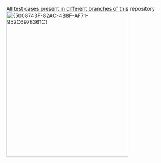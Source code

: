 All test cases present in different branches of this repository
<img width="327" height="391" alt="{5008743F-82AC-4B8F-AF71-952C6978361C}" src="https://github.com/user-attachments/assets/ffa35249-8100-4954-95db-b2dd8022e032" />
